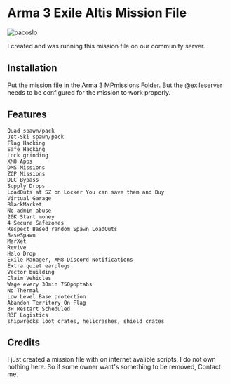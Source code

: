 # Arma 3 Exile Altis Mission File
<p align="left"> <img src="https://komarev.com/ghpvc/?username=pacoslo&label=Profile%20views&color=0e75b6&style=flat" alt="pacoslo" /> </p>
I created and was running this mission file on our community server.

**Installation**
------------------
Put the mission file in the Arma 3 MPmissions Folder. But the @exileserver needs to be configured for the mission to work properly.

**Features**
------------------
```
Quad spawn/pack
Jet-Ski spawn/pack
Flag Hacking
Safe Hacking
Lock grinding
XM8 Apps
DMS Missions
ZCP Missions
DLC Bypass
Supply Drops
LoadOuts at SZ on Locker You can save them and Buy
Virtual Garage
BlackMarket
No admin abuse
20K Start money
4 Secure Safezones
Respect Based random Spawn LoadOuts
BaseSpawn
MarXet
Revive
Halo Drop
Exile Manager, XM8 Discord Notifications
Extra quiet earplugs
Vector building
Claim Vehicles
Wage every 30min 750poptabs
No Thermal
Low Level Base protection
Abandon Territory On Flag
3H Restart Scheduled
R3F Logistics
shipwrecks loot crates, helicrashes, shield crates
```
**Credits**
------------------
I just created a mission file with on internet avalible scripts. I do not own nothing here. So if some owner want's something to be removed, Contact me.
